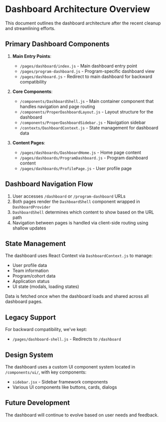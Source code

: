 # Dashboard Architecture Overview

This document outlines the dashboard architecture after the recent cleanup and streamlining efforts.

## Primary Dashboard Components

1. **Main Entry Points**:
   - `/pages/dashboard/index.js` - Main dashboard entry point
   - `/pages/program-dashboard.js` - Program-specific dashboard view
   - `/pages/dashboard.js` - Redirect to main dashboard for backward compatibility

2. **Core Components**:
   - `/components/DashboardShell.js` - Main container component that handles navigation and page routing
   - `/components/ProperDashboardLayout.js` - Layout structure for the dashboard
   - `/components/ProperDashboardSidebar.js` - Navigation sidebar
   - `/contexts/DashboardContext.js` - State management for dashboard data

3. **Content Pages**:
   - `/pages/dashboards/DashboardHome.js` - Home page content
   - `/pages/dashboards/ProgramDashboard.js` - Program dashboard content
   - `/pages/dashboards/ProfilePage.js` - User profile page

## Dashboard Navigation Flow

1. User accesses `/dashboard` or `/program-dashboard` URLs
2. Both pages render the `DashboardShell` component wrapped in `DashboardProvider`
3. `DashboardShell` determines which content to show based on the URL path
4. Navigation between pages is handled via client-side routing using shallow updates

## State Management

The dashboard uses React Context via `DashboardContext.js` to manage:
- User profile data
- Team information
- Program/cohort data
- Application status
- UI state (modals, loading states)

Data is fetched once when the dashboard loads and shared across all dashboard pages.

## Legacy Support

For backward compatibility, we've kept:
- `/pages/dashboard-shell.js` - Redirects to `/dashboard`

## Design System

The dashboard uses a custom UI component system located in `/components/ui/`, with key components:
- `sidebar.jsx` - Sidebar framework components
- Various UI components like buttons, cards, dialogs

## Future Development

The dashboard will continue to evolve based on user needs and feedback.